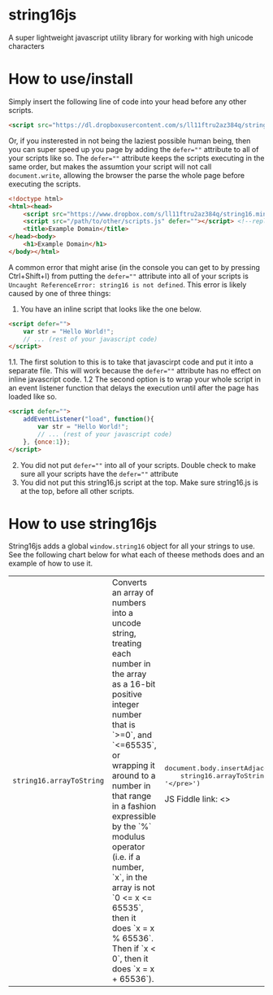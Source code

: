 # string16js
A super lightweight javascript utility library for working with high unicode characters

# How to use/install
Simply insert the following line of code into your head before any other scripts.
```HTML
<script src="https://dl.dropboxusercontent.com/s/ll11ftru2az384q/string16.min.js?dl=0"></script>
```
Or, if you insterested in not being the laziest possible human being, then you can super speed up you page by adding the `defer=""` attribute to all of your scripts like so. The `defer=""` attribute keeps the scripts executing in the same order, but makes the assumtion your script will not call `document.write`, allowing the browser the parse the whole page before executing the scripts.
```HTML
<!doctype html>
<html><head>
	<script src="https://www.dropbox.com/s/ll11ftru2az384q/string16.min.js?dl=2" defer=""></script>
	<script src="/path/to/other/scripts.js" defer=""></script> <!--replace this with your scripts-->
	<title>Example Domain</title>
</head><body>
	<h1>Example Domain</h1>
</body></html>
```
A common error that might arise (in the console you can get to by pressing Ctrl+Shift+I) from putting the `defer=""` attribute into all of your scripts is `Uncaught ReferenceError: string16 is not defined`. This error is likely caused by one of three things:

1. You have an inline script that looks like the one below.
```HTML
<script defer="">
	var str = "Hello World!";
	// ... (rest of your javascript code)
</script>
```
1.1. The first solution to this is to take that javascirpt code and put it into a separate file. This will work because the `defer=""` attribute has no effect on inline javascript code.
1.2 The second option is to wrap your whole script in an event listener function that delays the execution until after the page has loaded like so.
```HTML
<script defer="">
	addEventListener("load", function(){
		var str = "Hello World!";
		// ... (rest of your javascript code)
	}, {once:1});
</script>
```
2. You did not put `defer=""` into all of your scripts. Double check to make sure all your scripts have the `defer=""` attribute
3. You did not put this string16.js script at the top. Make sure string16.js is at the top, before all other scripts.



# How to use string16js
String16js adds a global `window.string16` object for all your strings to use. See the following chart below for what each of theese methods does and an example of how to use it.


<table>
	<thead>
	</thead>
	<tbody>
		<tr>
			<td><code>string16.arrayToString</code></td>
			<td>Converts an array of numbers into a uncode string, treating each number in the array as a 16-bit positive integer number that is `>=0`, and `<=65535`, or wrapping it around to a number in that range in a fashion expressible by the `%` modulus operator (i.e. if a number, `x`, in the array is not `0 <= x <= 65535`, then it does `x = x % 65536`. Then if `x < 0`, then it does `x = x + 65536`). </td>
			<td>
<pre class="highlight highlight-text-html-basic">
document.body.insertAdjacentHTML("beforeend", '&lt;pre style="background:#ccc"&gt;' +
	string16.arrayToString([65, 32, 55357, 56898, 32, 115, 109, 105, 108, 101, 115]) +
'&lt;/pre&gt;')
</pre>
				JS Fiddle link: <>
			</td>
		</tr>
	</tbody>
</table>





